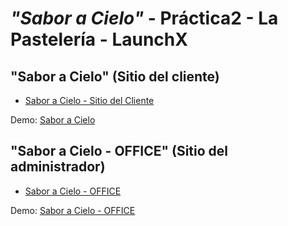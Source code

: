 # ***"Sabor a Cielo"*** - Práctica2 - La Pastelería - LaunchX

## "Sabor a Cielo" (Sitio del cliente)

- [Sabor a Cielo - Sitio del Cliente](./Pasteleria/PASTELERIA.md)

Demo: [Sabor a Cielo](https://saboracielo.netlify.app/)

## "Sabor a Cielo - OFFICE" (Sitio del administrador)

- [Sabor a Cielo - OFFICE](./El%20pastelero/PASTELERO.md)

Demo: [Sabor a Cielo - OFFICE](https://saboracielo-office.netlify.app/)
